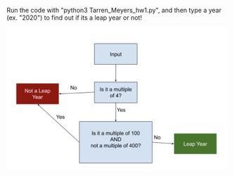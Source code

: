 Run the code with "python3 Tarren_Meyers_hw1.py", and then type a year (ex. "2020")
to find out if its a leap year or not!

![Flowchart Image](https://github.com/thetcmeyers/leapyear/blob/master/flowchart.png)
